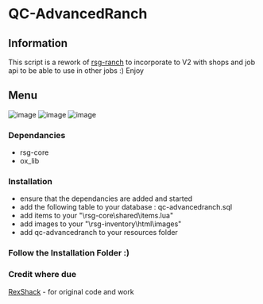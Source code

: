 # QC-AdvancedRanch

## Information

This script is a rework of [rsg-ranch](https://github.com/FreedomCore2020/rsg-ranch) to incorporate to V2 with shops and job api to be able to use in other jobs :) Enjoy

## Menu
![image](https://github.com/user-attachments/assets/30d8993c-3b18-4762-8f4a-64a0d2eba2dd)
![image](https://github.com/user-attachments/assets/d33aae40-e1ab-43d3-89a3-1268e5704503)
![image](https://github.com/user-attachments/assets/12fa7bfb-883e-4c27-97cf-f91ebb11aa8e)


### Dependancies
- rsg-core
- ox_lib

### Installation
- ensure that the dependancies are added and started
- add the following table to your database : qc-advancedranch.sql
- add items to your "\rsg-core\shared\items.lua"
- add images to your "\rsg-inventory\html\images"
- add qc-advancedranch to your resources folder

### Follow the Installation Folder :)

### Credit where due

[RexShack](https://github.com/RexShack) - for original code and work 

